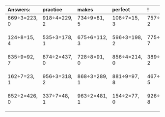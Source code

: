 | Answers: | practice | makes | perfect | ! |
| :--- | :--- | :--- | :--- | :--- |
| 669÷3=223, 0 | 918÷4=229, 2 | 734÷9=81, 5 | 108÷7=15, 3 | 757÷5=151, 2 | 
|   |   |   |   |   | 
|   |   |   |   |   | 
|   |   |   |   |   | 
| 124÷8=15, 4 | 535÷3=178, 1 | 675÷6=112, 3 | 596÷3=198, 2 | 775÷8=96, 7 | 
|   |   |   |   |   | 
|   |   |   |   |   | 
|   |   |   |   |   | 
| 835÷9=92, 7 | 874÷2=437, 0 | 728÷8=91, 0 | 856÷4=214, 0 | 389÷9=43, 2 | 
|   |   |   |   |   | 
|   |   |   |   |   | 
|   |   |   |   |   | 
| 162÷7=23, 1 | 956÷3=318, 2 | 868÷3=289, 1 | 881÷9=97, 8 | 467÷7=66, 5 | 
|   |   |   |   |   | 
|   |   |   |   |   | 
|   |   |   |   |   | 
| 852÷2=426, 0 | 337÷7=48, 1 | 963÷2=481, 1 | 154÷2=77, 0 | 926÷9=102, 8 | 
|   |   |   |   |   | 
|   |   |   |   |   | 
|   |   |   |   |   | 
